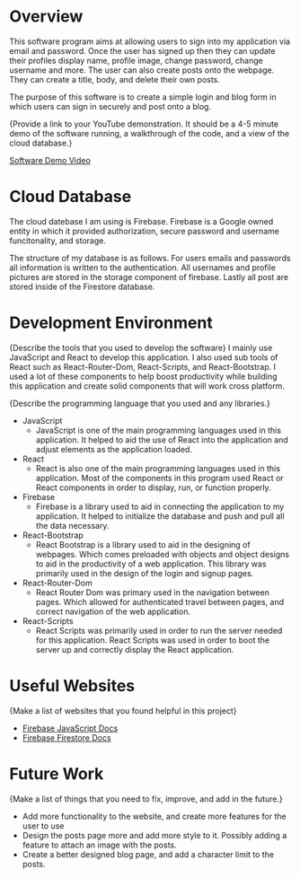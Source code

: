 # Overview

This software program aims at allowing users to sign into my application via email and password. Once the user has signed up then they can update their profiles display name, profile image, change password, change username and more. The user can also create posts onto the webpage. They can create a title, body, and delete their own posts. 

The purpose of this software is to create a simple login and blog form in which users can sign in securely and post onto a blog.

{Provide a link to your YouTube demonstration. It should be a 4-5 minute demo of the software running, a walkthrough of the code, and a view of the cloud database.}

[Software Demo Video](http://youtube.link.goes.here)

# Cloud Database

The cloud datebase I am using is Firebase. Firebase is a Google owned entity in which it provided authorization, secure password and username funcitonality, and storage. 

The structure of my database is as follows. For users emails and passwords all information is written to the authentication. All usernames and profile pictures are stored in the storage component of firebase. Lastly all post are stored inside of the Firestore database. 

# Development Environment

{Describe the tools that you used to develop the software}
I mainly use JavaScript and React to develop this application. I also used sub tools of React such as React-Router-Dom, React-Scripts, and React-Bootstrap. I used a lot of these components to help boost productivity while building this application and create solid components that will work cross platform.

{Describe the programming language that you used and any libraries.}
* JavaScript
    * JavaScript is one of the main programming languages used in this application. It helped to aid the use of React into the application and adjust elements as the application loaded.
* React
    * React is also one of the main programming languages used in this application. Most of the components in this program used React or React components in order to display, run, or function properly.
* Firebase
    * Firebase is a library used to aid in connecting the application to my application. It helped to initialize the database and push and pull all the data necessary.
* React-Bootstrap
    * React Bootstrap is a library used to aid in the designing of webpages. Which comes preloaded with objects and object designs to aid in the productivity of a web application. This library was primarily used in the design of the login and signup pages.
* React-Router-Dom
    * React Router Dom was primary used in the navigation between pages. Which allowed for authenticated travel between pages, and correct navigation of the web application. 
* React-Scripts
    * React Scripts was primarily used in order to run the server needed for this application. React Scripts was used in order to boot the server up and correctly display the React application.

# Useful Websites

{Make a list of websites that you found helpful in this project}

- [Firebase JavaScript Docs](https://firebase.google.com/docs/reference/js?hl=en&authuser=0)
- [Firebase Firestore Docs](https://firebase.google.com/docs/firestore?authuser=0&hl=en)

# Future Work

{Make a list of things that you need to fix, improve, and add in the future.}

- Add more functionality to the website, and create more features for the user to use
- Design the posts page more and add more style to it. Possibly adding a feature to attach an image with the posts.
- Create a better designed blog page, and add a character limit to the posts.